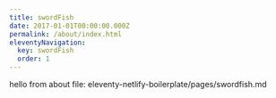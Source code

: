 ```yaml
---
title: swordFish
date: 2017-01-01T00:00:00.000Z
permalink: /about/index.html
eleventyNavigation:
  key: swordFish
  order: 1
---
```

hello from about file: eleventy-netlify-boilerplate/pages/swordfish.md

